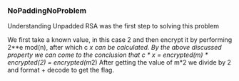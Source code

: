 ### NoPaddingNoProblem

Understanding Unpadded RSA was the first step to solving this problem
 
We first take a known value, in this case 2 and then encrypt it by performing 2**e mod(n), after which c *x can be calculated. By the above discussed property we can come to the conclusion that 
c * x = encrypted(m) * encrypted(2) = encrypted(m*2)
After getting the value of m*2 we divide by 2 and format + decode to get the flag. 
 

